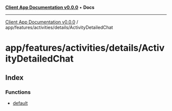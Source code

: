 [**Client App Documentation v0.0.0**](../../../../../README.md) • **Docs**

***

[Client App Documentation v0.0.0](../../../../../README.md) / app/features/activities/details/ActivityDetailedChat

# app/features/activities/details/ActivityDetailedChat

## Index

### Functions

- [default](functions/default.md)
